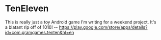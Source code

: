 # TenEleven
This is really just a toy Android game I'm writing for a weekend project.
It's a blatant rip off of 1010! -- https://play.google.com/store/apps/details?id=com.gramgames.tenten&hl=en
